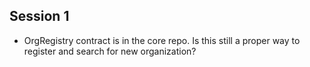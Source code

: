 ## Session 1

* OrgRegistry contract is in the core repo. Is this still a proper way to register and  search for new organization?